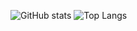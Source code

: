 ![GitHub stats](https://github-readme-stats.vercel.app/api?username=vaporwavy&show_icons=true&theme=dark&hide_title=ture&include_all_commits=ture)
![Top Langs](https://github-readme-stats.vercel.app/api/top-langs/?username=vaporwavy&layout=compact&theme=dark&hide_title=ture&langs_count=10)
